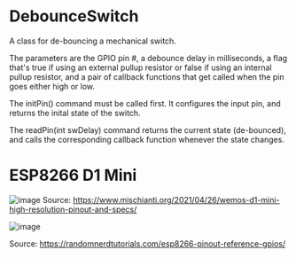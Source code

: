 # DebounceSwitch

A class for de-bouncing a mechanical switch.

The parameters are the GPIO pin #, a debounce delay in milliseconds, a flag that's true if using 
an external pullup resistor or false if using an internal pullup resistor, and a 
pair of callback functions that get called when the pin goes either high or low. 

The initPin() command must be called first. It configures the input pin, and returns the inital state of 
the switch.

The readPin(int swDelay) command returns the current state (de-bounced), and calls 
the corresponding callback function whenever the state changes.


# ESP8266 D1 Mini

![image](https://user-images.githubusercontent.com/83251604/124826307-af7d6b80-df42-11eb-8ce8-97c496b6cfc2.png)
Source: https://www.mischianti.org/2021/04/26/wemos-d1-mini-high-resolution-pinout-and-specs/

![image](https://user-images.githubusercontent.com/83251604/124815934-e13c0580-df35-11eb-96e1-772857aab4bb.png)

Source: https://randomnerdtutorials.com/esp8266-pinout-reference-gpios/

